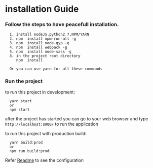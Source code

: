# installation Guide

### Follow the steps to have peacefull installation.
```
  1. install nodeJS,python2.7,NPM/YARN
  2. npm  install npm-run-all -g
  3. npm  install node-gyp -g
  4. npm  install webpack -g
  5. npm  install node-sass -g
  8. in the project root directory 
     npm  install 

  Or you can use yarn for all these commands   

```

### Run the project 

to run this project in development: 
```
  yarn start 
  or
  npm start

```
after the project has started you can go to your web browser and type ```http://localhost:8000/```
to run the application


to run this project with production build: 

```
  yarn build:prod 
  or
  npm run build:prod
```




Refer [Readme](/README.md) to see the configuration
